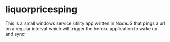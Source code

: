 liquorpricesping
================

This is a small windows service utility app written in NodeJS that pings a url on a regular interval which will trigger the heroku application to wake up and sync
